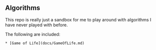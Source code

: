 ## Algorithms

This repo is really just a sandbox for me to play around with algorithms I have never played with before.

The following are included:

    * [Game of Life](docs/GameOfLife.md)
